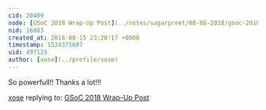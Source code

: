 ```yaml
---
cid: 20409
node: [GSoC 2018 Wrap-Up Post](../notes/sagarpreet/08-08-2018/gsoc-2018-wrap-up-post)
nid: 16883
created_at: 2018-08-15 23:28:17 +0000
timestamp: 1534375697
uid: 497123
author: [xose](../profile/xose)
---
```


So powerfull!! Thanks a lot!!!

[xose](../profile/xose) replying to: [GSoC 2018 Wrap-Up Post](../notes/sagarpreet/08-08-2018/gsoc-2018-wrap-up-post)

